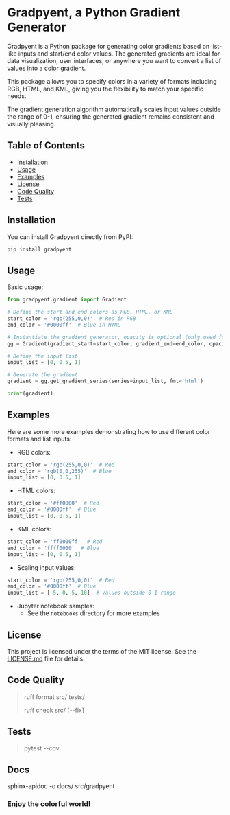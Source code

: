 # Gradpyent, a Python Gradient Generator

Gradpyent is a Python package for generating color gradients based on list-like inputs and start/end color values. The generated gradients are ideal for data visualization, user interfaces, or anywhere you want to convert a list of values into a color gradient.

This package allows you to specify colors in a variety of formats including RGB, HTML, and KML, giving you the flexibility to match your specific needs. 

The gradient generation algorithm automatically scales input values outside the range of 0-1, ensuring the generated gradient remains consistent and visually pleasing.

## Table of Contents

- [Installation](#installation)
- [Usage](#usage)
- [Examples](#examples)
- [License](#license)
- [Code Quality](#code-quality)
- [Tests](#tests)

## Installation

You can install Gradpyent directly from PyPI:

```bash
pip install gradpyent
```

## Usage

Basic usage:

```python
from gradpyent.gradient import Gradient

# Define the start and end colors as RGB, HTML, or KML
start_color = 'rgb(255,0,0)'  # Red in RGB
end_color = '#0000ff'  # Blue in HTML

# Instantiate the gradient generator, opacity is optional (only used for KML)
gg = Gradient(gradient_start=start_color, gradient_end=end_color, opacity=1.0)

# Define the input list
input_list = [0, 0.5, 1]

# Generate the gradient
gradient = gg.get_gradient_series(series=input_list, fmt='html')

print(gradient)
```

## Examples

Here are some more examples demonstrating how to use different color formats and list inputs:

- RGB colors:

```python
start_color = 'rgb(255,0,0)'  # Red
end_color = 'rgb(0,0,255)'  # Blue
input_list = [0, 0.5, 1]
```

- HTML colors:

```python
start_color = '#ff0000'  # Red
end_color = '#0000ff'  # Blue
input_list = [0, 0.5, 1]
```

- KML colors:

```python
start_color = 'ff0000ff'  # Red
end_color = 'ffff0000'  # Blue
input_list = [0, 0.5, 1]
```

- Scaling input values:

```python
start_color = 'rgb(255,0,0)'  # Red
end_color = '#0000ff'  # Blue
input_list = [-5, 0, 5, 10]  # Values outside 0-1 range
```

- Jupyter notebook samples:
  - See the `notebooks` directory for more examples

## License
This project is licensed under the terms of the MIT license. See the [LICENSE.md](LICENSE.md) file for details.

## Code Quality
> ruff format src/ tests/
>
> ruff check src/ [--fix]
>

## Tests
> pytest --cov


## Docs
sphinx-apidoc -o docs/ src/gradpyent


### Enjoy the colorful world!